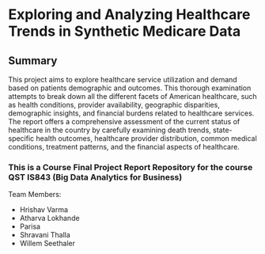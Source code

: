 # Exploring and Analyzing Healthcare Trends in Synthetic Medicare Data

## Summary
This project aims to explore healthcare service utilization and demand based on patients demographic and outcomes. This thorough examination attempts to break down all the different facets of American healthcare, such as health conditions, provider availability, geographic disparities, demographic insights, and financial burdens related to healthcare services. The report offers a comprehensive assessment of the current status of healthcare in the country by carefully examining death trends, state-specific health outcomes, healthcare provider distribution, common medical conditions, treatment patterns, and the financial aspects of healthcare.

### This is a Course Final Project Report Repository for the course QST IS843 (Big Data Analytics for Business)


Team Members:
- Hrishav Varma
- Atharva Lokhande
- Parisa
- Shravani Thalla
- Willem Seethaler
